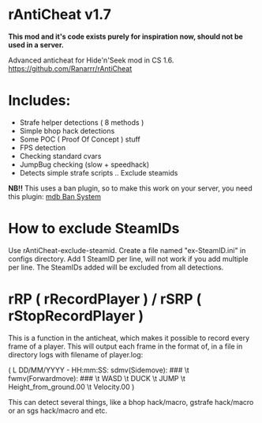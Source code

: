 # rAntiCheat v1.7

**This mod and it's code exists purely for inspiration now, should not be used in a server.**

Advanced anticheat for Hide'n'Seek mod in CS 1.6. https://github.com/Ranarrr/rAntiCheat

# Includes:
- Strafe helper detections ( 8 methods )
- Simple bhop hack detections
- Some POC ( Proof Of Concept ) stuff
- FPS detection
- Checking standard cvars
- JumpBug checking (slow + speedhack)
- Detects simple strafe scripts
.. Exclude steamids

**NB!!**
This uses a ban plugin, so to make this work on your server, you need this plugin:
[mdb Ban System](http://www.ehrs.info/mdbbans/mdb_ban_system.amxx)

# How to exclude SteamIDs
Use rAntiCheat-exclude-steamid.
Create a file named "ex-SteamID.ini" in configs directory. Add 1 SteamID per line, will not work if you add multiple per line.
The SteamIDs added will be excluded from all detections.

# rRP ( rRecordPlayer ) / rSRP ( rStopRecordPlayer )
This is a function in the anticheat, which makes it possible to record every frame of a player.
This will output each frame in the format of, in a file in directory logs with filename of player.log:

( L DD/MM/YYYY - HH:mm:SS: sdmv(Sidemove): ### \t fwmv(Forwardmove): ### \t WASD \t DUCK \t JUMP \t Height_from_ground.00 \t Velocity.00 )

This can detect several things, like a bhop hack/macro, gstrafe hack/macro or an sgs hack/macro and etc.
